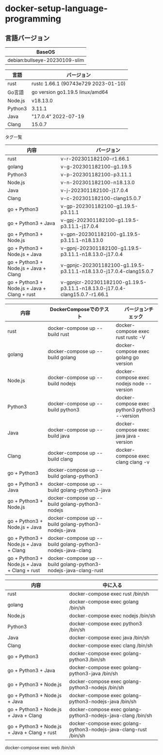 # docker-setup-language-programming
## 言語バージョン

| BaseOS                        |
|-------------------------------|
| debian:bullseye-20230109-slim | 


| 言語      | バージョン                               |
|---------|-------------------------------------|
| rust    | rustc 1.66.1 (90743e729 2023-01-10) |
| Go言語    | go version go1.19.5 linux/amd64     |
| Node.js | v18.13.0                            |
| Python3 | 3.11.1                              |
| Java    | "17.0.4" 2022-07-19                 |
| Clang   | 15.0.7                              |

タグ一覧

| 内容                                           | バージョン                                                                      |
|----------------------------------------------|----------------------------------------------------------------------------|
| rust                                         | v-r-202301182100-r1.66.1                                                   | 
| golang                                       | v-g-202301182100-g1.19.5                                                   |                                 
| Python3                                      | v-p-202301182100-p3.11.1                                                   |                                 
| Node.js                                      | v-n-202301182100-n18.13.0                                                  |                                 
| Java                                         | v-j-202301182100-j17.0.4                                                   |                                 
| Clang                                        | v-c-202301182100-clang15.0.7                                               |                                 
| go + Python3                                 | v-gp-202301182100-g1.19.5-p3.11.1                                          |                                 
| go + Python3 + Java                          | v-gpj-202301182100-g1.19.5-p3.11.1-j17.0.4                                 |                                 
| go + Python3 + Node.js                       | v-gpn-202301182100-g1.19.5-p3.11.1-n18.13.0                                |                                 
| go + Python3 + Node.js + Java                | v-gpnj-202301182100-g1.19.5-p3.11.1-n18.13.0-j17.0.4                       |                                 
| go + Python3 + Node.js + Java + Clang        | v-gpnjc-202301182100-g1.19.5-p3.11.1-n18.13.0-j17.0.4-clang15.0.7          |                                 
| go + Python3 + Node.js + Java + Clang + rust | v-gpnjcr-202301182100-g1.19.5-p3.11.1-n18.13.0-j17.0.4-clang15.0.7-r1.66.1 |                                 


| 内容                                           | DockerComposeでのテスト                                              | 　 バージョンチェック                                     |
|----------------------------------------------|-----------------------------------------------------------------|-------------------------------------------------|
| rust                                         | docker-compose up --build rust                                  | docker-compose exec rust rustc -V               |
| golang                                       | docker-compose up --build golang                                | docker-compose exec golang go version           |
| Node.js                                      | docker-compose up --build nodejs                                | docker-compose exec nodejs node --version       |
| Python3                                      | docker-compose up --build python3                               | docker-compose exec python3  python3 --version  |
| Java                                         | docker-compose up --build java                                  | docker-compose exec java java -version          |
| Clang                                        | docker-compose up --build clang                                 | docker-compose exec clang clang -v              |
| go + Python3                                 | docker-compose up --build golang-python3                        |                                                 |
| go + Python3 + Java                          | docker-compose up --build golang-python3-java                   |                                                 |
| go + Python3 + Node.js                       | docker-compose up --build golang-python3-nodejs                 |                                                 |
| go + Python3 + Node.js + Java                | docker-compose up --build golang-python3-nodejs-java            |                                                 |
| go + Python3 + Node.js + Java + Clang        | docker-compose up --build golang-python3-nodejs-java-clang      |                                                 |
| go + Python3 + Node.js + Java + Clang + rust | docker-compose up --build golang-python3-nodejs-java-clang-rust |                                                 |


| 内容                                           | 中に入る                                                              |
|----------------------------------------------|-------------------------------------------------------------------|
| rust                                         | docker-compose exec rust /bin/sh                                  |
| golang                                       | docker-compose exec golang /bin/sh                                |
| Node.js                                      | docker-compose exec nodejs /bin/sh                                |
| Python3                                      | docker-compose exec python3 /bin/sh                               |
| Java                                         | docker-compose exec java /bin/sh                                  |
| Clang                                        | docker-compose exec clang /bin/sh                                 |
| go + Python3                                 | docker-compose exec golang-python3 /bin/sh                        |
| go + Python3 + Java                          | docker-compose exec golang-python3-java /bin/sh                   |
| go + Python3 + Node.js                       | docker-compose exec golang-python3-nodejs /bin/sh                 |
| go + Python3 + Node.js + Java                | docker-compose exec golang-python3-nodejs-java /bin/sh            |
| go + Python3 + Node.js + Java + Clang        | docker-compose exec golang-python3-nodejs-java-clang /bin/sh      |
| go + Python3 + Node.js + Java + Clang + rust | docker-compose exec golang-python3-nodejs-java-clang-rust /bin/sh |



docker-compose exec web /bin/sh





